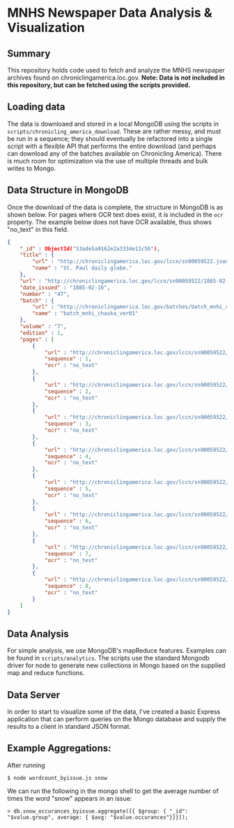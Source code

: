 # MNHS Newspaper Data Analysis & Visualization

## Summary
This repository holds code used to fetch and analyze the MNHS newspaper archives found on chroniclingamerica.loc.gov. **Note: Data is not included in this repository, but can be fetched using the scripts provided.**

## Loading data
The data is downloaed and stored in a local MongoDB using the scripts in ```scripts/chronicling_america_download```. These are rather messy, and must be run in a sequence; they should eventually be refactored into a single script with a flexible API that performs the entire download (and perhaps can download any of the batches available on Chronicling America). There is much room for optimization via the use of multiple threads and bulk writes to Mongo.

## Data Structure in MongoDB
Once the download of the data is complete, the structure in MongoDB is as shown below. For pages where OCR text does exist, it is included in the ```ocr``` property. The example below does not have OCR available, thus shows "no_text" in this field.

``` json
{
	"_id" : ObjectId("53ade5a9162e2a3334e11c5b"),
	"title" : {
		"url" : "http://chroniclingamerica.loc.gov/lccn/sn90059522.json",
		"name" : "St. Paul daily globe."
	},
	"url" : "http://chroniclingamerica.loc.gov/lccn/sn90059522/1885-02-16/ed-1.json",
	"date_issued" : "1885-02-16",
	"number" : "47",
	"batch" : {
		"url" : "http://chroniclingamerica.loc.gov/batches/batch_mnhi_chaska_ver01.json",
		"name" : "batch_mnhi_chaska_ver01"
	},
	"volume" : "7",
	"edition" : 1,
	"pages" : [
		{
			"url" : "http://chroniclingamerica.loc.gov/lccn/sn90059522/1885-02-16/ed-1/seq-1.json",
			"sequence" : 1,
			"ocr" : "no_text"
		},
		{
			"url" : "http://chroniclingamerica.loc.gov/lccn/sn90059522/1885-02-16/ed-1/seq-2.json",
			"sequence" : 2,
			"ocr" : "no_text"
		},
		{
			"url" : "http://chroniclingamerica.loc.gov/lccn/sn90059522/1885-02-16/ed-1/seq-3.json",
			"sequence" : 3,
			"ocr" : "no_text"
		},
		{
			"url" : "http://chroniclingamerica.loc.gov/lccn/sn90059522/1885-02-16/ed-1/seq-4.json",
			"sequence" : 4,
			"ocr" : "no_text"
		},
		{
			"url" : "http://chroniclingamerica.loc.gov/lccn/sn90059522/1885-02-16/ed-1/seq-5.json",
			"sequence" : 5,
			"ocr" : "no_text"
		},
		{
			"url" : "http://chroniclingamerica.loc.gov/lccn/sn90059522/1885-02-16/ed-1/seq-6.json",
			"sequence" : 6,
			"ocr" : "no_text"
		},
		{
			"url" : "http://chroniclingamerica.loc.gov/lccn/sn90059522/1885-02-16/ed-1/seq-7.json",
			"sequence" : 7,
			"ocr" : "no_text"
		},
		{
			"url" : "http://chroniclingamerica.loc.gov/lccn/sn90059522/1885-02-16/ed-1/seq-8.json",
			"sequence" : 8,
			"ocr" : "no_text"
		}
	]
}
```

## Data Analysis
For simple analysis, we use MongoDB's mapReduce features. Examples can be found in ```scripts/analytics```. The scripts use the standard Mongodb driver for node to generate new collections in Mongo based on the supplied map and reduce functions.

## Data Server
In order to start to visualize some of the data, I've created a basic Express application that can perform queries on the Mongo database and supply the results to a client in standard JSON format.

## Example Aggregations:
After running
```
$ node wordcount_byissue.js snow
```
We can run the following in the mongo shell to get the average number of times the word "snow" appears in an issue:
```
> db.snow_occurances_byissue.aggregate([{ $group: { "_id": "$value.group", average: { $avg: "$value.occurances"}}}]);
```
